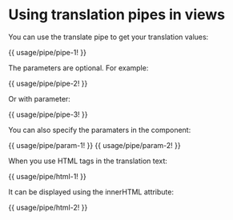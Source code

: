 <!-- ======================================================================
--- Search engine
title:          Translation pipe
keywords:       translation, pipe
description:    Using translation pipes in views.
--- Menu system
order:          30
text:           Translation pipe
hidden:         false
umbel:          false
--- Page properties
id:             
document:       
layout:         layout-2-left
$-left:         #side-menu
searchable:     true
--- Side menu
side-menu-root:     /documentation
side-menu-header:   Documentation
side-menu-top:      
side-menu-depth:    2
======================================================================= -->

# Using translation pipes in views

You can use the translate pipe to get your translation values:

{{ usage/pipe/pipe-1! }}

The parameters are optional. For example:

{{ usage/pipe/pipe-2! }}

Or with parameter:

{{ usage/pipe/pipe-3! }}

You can also specify the paramaters in the component:

{{ usage/pipe/param-1! }}
{{ usage/pipe/param-2! }}

When you use HTML tags in the translation text:

{{ usage/pipe/html-1! }}

It can be displayed using the innerHTML attribute:

{{ usage/pipe/html-2! }}
